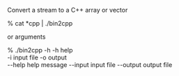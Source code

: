 Convert a stream to a C++ array or vector

% cat *cpp | ./bin2cpp

or arguments

% ./bin2cpp -h
-h              help      
-i              input file
-o              output    
--help          help message
--input         input file
--output        output file
